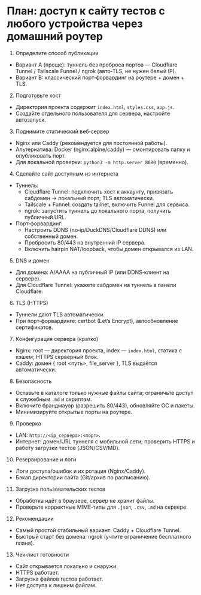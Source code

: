 # План: доступ к сайту тестов с любого устройства через домашний роутер

1) Определите способ публикации
- Вариант A (проще): туннель без проброса портов — Cloudflare Tunnel / Tailscale Funnel / ngrok (авто‑TLS, не нужен белый IP).
- Вариант B: классический порт‑форвардинг на роутере + домен + TLS.

2) Подготовьте хост
- Директория проекта содержит `index.html`, `styles.css`, `app.js`.
- Создайте отдельного пользователя для сервера, настройте автозапуск.

3) Поднимите статический веб‑сервер
- Nginx или Caddy (рекомендуется для постоянной работы).
- Альтернатива: Docker (nginx:alpine/caddy) — смонтировать папку и опубликовать порт.
- Для локальной проверки: `python3 -m http.server 8080` (временно).

4) Сделайте сайт доступным из интернета
- Туннель:
  - Cloudflare Tunnel: подключить хост к аккаунту, привязать сабдомен → локальный порт; TLS автоматически.
  - Tailscale + Funnel: создать tailnet, включить Funnel для сервиса.
  - ngrok: запустить туннель до локального порта, получить публичный URL.
- Порт‑форвардинг:
  - Настроить DDNS (no‑ip/DuckDNS/Cloudflare DDNS) или собственный домен.
  - Пробросить 80/443 на внутренний IP сервера.
  - Включить hairpin NAT/loopback, чтобы домен открывался из LAN.

5) DNS и домен
- Для домена: A/AAAA на публичный IP (или DDNS‑клиент на сервере).
- Для Cloudflare Tunnel: укажете сабдомен на туннель в панели Cloudflare.

6) TLS (HTTPS)
- Туннели дают TLS автоматически.
- При порт‑форвардинге: certbot (Let’s Encrypt), автообновление сертификатов.

7) Конфигурация сервера (кратко)
- Nginx: root — директория проекта, index — `index.html`, статика с кэшем; HTTPS серверный блок.
- Caddy: домен { root <путь>, file_server }, TLS выдаётся автоматически.

8) Безопасность
- Оставьте в каталоге только нужные файлы сайта; ограничьте доступ к служебным `.md` и скриптам.
- Включите брандмауэр (разрешить 80/443), обновляйте ОС и пакеты.
- Минимизируйте открытые порты на роутере.

9) Проверка
- LAN: `http://<ip_сервера>:<порт>`.
- Интернет: домен/URL туннеля с мобильной сети; проверить HTTPS и работу загрузки тестов (JSON/CSV/MD).

10) Резервирование и логи
- Логи доступа/ошибок и их ротация (Nginx/Caddy).
- Бэкап директории сайта (Git/архив по расписанию).

11) Загрузка пользовательских тестов
- Обработка идёт в браузере, сервер не хранит файлы.
- Проверьте корректные MIME‑типы для `.json`, `.csv`, `.md` на сервере.

12) Рекомендации
- Самый простой стабильный вариант: Caddy + Cloudflare Tunnel.
- Быстрый старт без домена: ngrok (учтите ограничение бесплатного плана).

13) Чек‑лист готовности
- Сайт открывается локально и снаружи.
- HTTPS работает.
- Загрузка файлов тестов работает.
- Нет доступа к лишним файлам.
